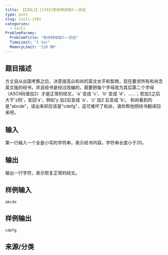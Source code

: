 ```yaml
---
title: 【ZZULI】[1781]和尚特烦恼7——念经
type: post
slug: zzuli-1781
categories:
  - zzuli
ProblemParams:
  ProblemTitle: "和尚特烦恼7——念经"
  TimeLimit: "1 Sec"
  MemoryLimit: "128 MB"
---
```


## 题目描述

方丈自从出国考察之后，决意提高众和尚的英文水平和智商，现在要求所有和尚念英文版的经书，并且经书是经过改编的，需要把每个字母改为其后第二个字母（ASCII码值加2）才是正常的经文，'a' 变成 'c'、'b' 变成 'd'、......；若加2之后大于'z则'，变回'a'，例如'y 加2后变成 'a'、'z' 加2 后变成 'b'。 和尚看到的是"abcde"，读出来却应该是"cdefg"，这可难坏了和尚，请你帮他把经书翻译回来吧。

## 输入

第一行输入一个全是小写的字符串，表示经书内容。字符串长度小于20。

## 输出

输出一行字符，表示恢复正常的经文。

## 样例输入

```
abcde
```

## 样例输出

```
cdefg
```

## 来源/分类

[](https://web.archive.org/web/http://acm.zzuli.edu.cn/problemset.php?search=)
